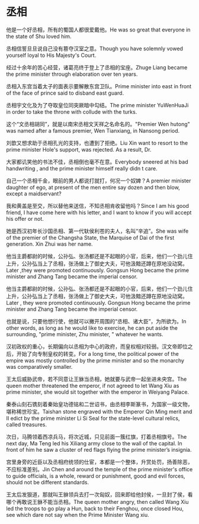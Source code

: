 # 丞相

<p><span class="chinese">他是一个好丞相，所有的蜀国人都很爱戴他。</span><span class="english">He was so great that everyone in the state of Shu loved him.</span></p>

<p><span class="chinese">丞相信誓旦旦说自己没有篡夺汉室之意。</span><span class="english">Though you have solemnly vowed yourself loyal to His Majesty's Court.</span></p>

<p><span class="chinese">经过十余年的苦心经营，诸葛亮终于登上了丞相的宝座。</span><span class="english">Zhuge Liang became the prime minister through elaboration over ten years.</span></p>

<p><span class="chinese">丞相入东宫当着太子的面表示要解散东宫卫队。</span><span class="english">Prime minister into east in front of the face of prince said to disband east guard.</span></p>

<p><span class="chinese">丞相宇文化及为了夺取皇位同突厥暗中勾结。</span><span class="english">The prime minister YuWenHuaJi in order to take the throne with collude with the turks.</span></p>

<p><span class="chinese">这个“文丞相胡同”，就是以南宋丞相文天祥之名命名的。</span><span class="english">"Premier Wen hutong" was named after a famous premier, Wen Tianxiang, in Nansong period.</span></p>

<p><span class="chinese">刘歆又想求助于丞相孔光的支持，也遭到了拒绝。</span><span class="english">Liu Xin want to resort to the prime minister Hole's support, was rejected. As a result, Dr.</span></p>

<p><span class="chinese">大家都讥笑他的书法不佳，丞相倒也毫不在意。</span><span class="english">Everybody sneered at his bad handwriting , and the prime minister himself really didn t care.</span></p>

<p><span class="chinese">自己一个丞相千金，眼前的男人都说打就打，何况一个奴婢？</span><span class="english">A premier minister daughter of ego, at present of the men entire say dozen and then blow, except a maidservant?</span></p>

<p><span class="chinese">我和黄盖是至交，所以替他来送信，不知丞相肯收留他吗？</span><span class="english">Since I am his good friend, I have come here with his letter, and I want to know if you will accept his offer or not.</span></p>

<p><span class="chinese">她是西汉初年长沙国丞相、第一代轪侯利苍的夫人，名叫“辛追”。</span><span class="english">She was wife of the premier of the Changsha State, the Marquise of Dai of the first generation. Xin Zhui was her name.</span></p>

<p><span class="chinese">他当主爵都尉的时候，公孙弘、张汤都还是不起眼的小官，后来，他们一个劲儿住上升，公孙弘当上了丞相，张汤做上了御史大夫，可他汲黯还蹲在原地没动窝。</span><span class="english">Later ,they were promoted continuously. Gongsun Hong became the prime minister and Zhang Tang became the imperial censor.</span></p>

<p><span class="chinese">他当主爵都尉的时候，公孙弘、张汤都还是不起眼的小官，后来，他们一个劲儿住上升，公孙弘当上了丞相，张汤做上了御史大夫，可他汲黯还蹲在原地没动窝。</span><span class="english">Later , they were promoted continuously. Gongsun Hong became the prime minister and Zhang Tang became the imperial censor.</span></p>

<p><span class="chinese">也就是说，只要他想行使，他就可以撇开周围的“丞相、诸大臣”，为所欲为。</span><span class="english">In other words, as long as he would like to exercise, he can put aside the surrounding, "prime minister, Zhu minister, " whatever he wants.</span></p>

<p><span class="chinese">汉初政权的重心，长期偏向以丞相为中心的政府，而皇权相对较弱。汉文帝即位之后，开始了向专制皇权的转变。</span><span class="english">For a long time, the political power of the empire was mostly controlled by the prime minister and so the monarchy was comparatively smaller.</span></p>

<p><span class="chinese">王太后威胁武帝，若不同意让王貅当丞相，她就要与武帝一起坐进未央宫。</span><span class="english">The queen mother threatened the emperor, if not agreed to let Wang Xiu as prime minister, she would sit together with the emperor in Weiyang Palace.</span></p>

<p><span class="chinese">秦泰山刻石镌刻着秦始皇功德铭和二世诏书，由丞相李斯篆书，为国家一级文物，堪称稀世珍宝。</span><span class="english">Taishan stone engraved with the Emperor Qin Ming merit and II edict by the prime minister Li Si Seal for the state-level cultural relics, called treasures.</span></p>

<p><span class="chinese">次日，马腾领着西凉兵马，将次近城，只见前面一簇红旗，打着丞相旗号。</span><span class="english">The next day, Ma Teng led his Xiliang army close to the wall of the capital. In front of him he saw a cluster of red flags flying the prime minister’s insignia.</span></p>

<p><span class="chinese">宫里身旁的近臣以及丞相府统领的仕宦，本都是一个整体，升赏处罚，扬善除恶，不应标准差别。</span><span class="english">Jin Chen and around the temple of the prime minister's office to guide officials, is a whole, reward or punishment, good and evil forces, should not be different standards.</span></p>

<p><span class="chinese">王太后发狠道，那就叫王貅领兵去打一次匈奴，回来即给他封侯，一旦封了侯，看哪个再敢说王貅不能当丞相。</span><span class="english">The queen mother angry, then called Wang Xiu led the troops to go play a Hun, back to their Fenghou, once closed Hou, see which dare not say when the Prime Minister Wang xiu.</span></p>


